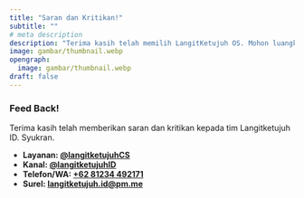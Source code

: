 ```yaml
---
title: "Saran dan Kritikan!"
subtitle: ""
# meta description
description: "Terima kasih telah memilih LangitKetujuh OS. Mohon luangkan waktu 5 menit untuk mengisi formulir untuk pengembangan kami ya ^^"
image: gambar/thumbnail.webp
opengraph:
  image: gambar/thumbnail.webp
draft: false
---
```


### Feed Back!
Terima kasih telah memberikan saran dan kritikan kepada tim Langitketujuh ID.
Syukran.

* **Layanan: [@langitketujuhCS](https://t.me/langitketujuhCS)**
* **Kanal: [@langitketujuhID](https://t.me/langitketujuhID)**
* **Telefon/WA: [+62 81234 492171](https://wa.me/+6281234492171)**
* **Surel: [langitketujuh.id@pm.me](mailto:langitketujuh.id@pm.me)**
